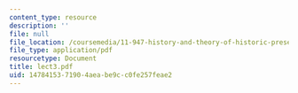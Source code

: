 ```yaml
---
content_type: resource
description: ''
file: null
file_location: /coursemedia/11-947-history-and-theory-of-historic-preservation-spring-2007/1478415371904aeabe9cc0fe257feae2_lect3.pdf
file_type: application/pdf
resourcetype: Document
title: lect3.pdf
uid: 14784153-7190-4aea-be9c-c0fe257feae2
---
```

